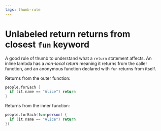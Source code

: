 ```yaml
---
tags: thumb-rule
---
```


# Unlabeled return returns from closest `fun` keyword
A good rule of thumb to understand what a `return` statement affects. An inline lambda has a *non-local return* meaning it returns from the caller function, and an anonymous function declared with `fun` returns from itself.

Returns from the outer function:
```kotlin
people.forEach {
  if (it.name == "Alice") return
}
```

Returns from the inner function:
```kotlin
people.forEach(fun(person) {
  if (it.name == "Alice") return
})
```
